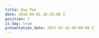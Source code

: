 ```yaml
---
title: Day Two
date: 2016-09-01 16:10:00 Z
position: 7
is_day: true
presentation_date: 2017-01-16 00:00:00 Z
---
```


